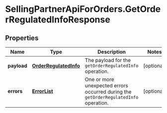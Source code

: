 # SellingPartnerApiForOrders.GetOrderRegulatedInfoResponse

## Properties
Name | Type | Description | Notes
------------ | ------------- | ------------- | -------------
**payload** | [**OrderRegulatedInfo**](OrderRegulatedInfo.md) | The payload for the `getOrderRegulatedInfo` operation. | [optional] 
**errors** | [**ErrorList**](ErrorList.md) | One or more unexpected errors occurred during the `getOrderRegulatedInfo` operation. | [optional] 


